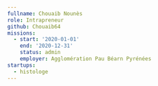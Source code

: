 ```yaml
---
fullname: Chouaib Nounès
role: Intrapreneur
github: Chouaib64
missions:
  - start: '2020-01-01'
    end: '2020-12-31'
    status: admin
    employer: Agglomération Pau Béarn Pyrénées
startups:
  - histologe
---
```


